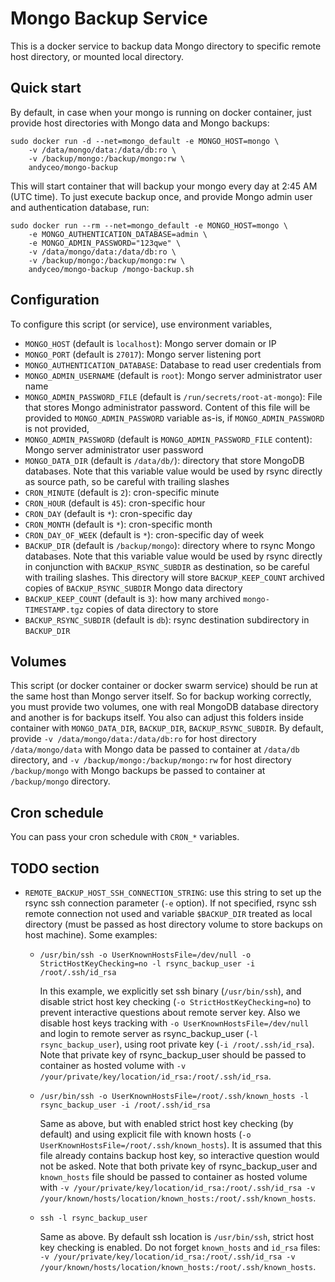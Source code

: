 # Mongo Backup Service

This is a docker service to backup data Mongo directory to specific remote host directory, or mounted local directory.


## Quick start

By default, in case when your mongo is running on docker container, just provide host directories with Mongo data and Mongo backups:

    sudo docker run -d --net=mongo_default -e MONGO_HOST=mongo \
        -v /data/mongo/data:/data/db:ro \
        -v /backup/mongo:/backup/mongo:rw \
        andyceo/mongo-backup

This will start container that will backup your mongo every day at 2:45 AM (UTC time). To just execute backup once, and provide Mongo admin user and authentication database, run:

    sudo docker run --rm --net=mongo_default -e MONGO_HOST=mongo \
        -e MONGO_AUTHENTICATION_DATABASE=admin \
        -e MONGO_ADMIN_PASSWORD="123qwe" \
        -v /data/mongo/data:/data/db:ro \
        -v /backup/mongo:/backup/mongo:rw \
        andyceo/mongo-backup /mongo-backup.sh


## Configuration

To configure this script (or service), use environment variables,

- `MONGO_HOST` (default is `localhost`): Mongo server domain or IP
- `MONGO_PORT` (default is `27017`): Mongo server listening port
- `MONGO_AUTHENTICATION_DATABASE`: Database to read user credentials from
- `MONGO_ADMIN_USERNAME` (default is `root`): Mongo server administrator user name
- `MONGO_ADMIN_PASSWORD_FILE` (default is `/run/secrets/root-at-mongo`): File that stores Mongo administrator password. Content of this file will be provided to `MONGO_ADMIN_PASSWORD` variable as-is, if `MONGO_ADMIN_PASSWORD` is not provided,
- `MONGO_ADMIN_PASSWORD` (default is `MONGO_ADMIN_PASSWORD_FILE` content): Mongo server administrator user password
- `MONGO_DATA_DIR` (default is `/data/db/`): directory that store MongoDB databases. Note that this variable value would be used by rsync directly as source path, so be careful with trailing slashes
- `CRON_MINUTE` (default is `2`): cron-specific minute
- `CRON_HOUR` (default is `45`): cron-specific hour
- `CRON_DAY` (default is `*`): cron-specific day
- `CRON_MONTH` (default is `*`): cron-specific month
- `CRON_DAY_OF_WEEK` (default is `*`): cron-specific day of week
- `BACKUP_DIR` (default is `/backup/mongo`): directory where to rsync Mongo databases. Note that this variable value would be used by rsync directly in conjunction with `BACKUP_RSYNC_SUBDIR` as destination, so be careful with trailing slashes. This directory will store `BACKUP_KEEP_COUNT` archived copies of `BACKUP_RSYNC_SUBDIR` Mongo data directory
- `BACKUP_KEEP_COUNT` (default is `3`): how many archived `mongo-TIMESTAMP.tgz` copies of data directory to store
- `BACKUP_RSYNC_SUBDIR` (default is `db`): rsync destination subdirectory in `BACKUP_DIR`


## Volumes

This script (or docker container or docker swarm service) should be run at the same host than Mongo server itself. So for backup working correctly, you must provide two volumes, one with real MongoDB database directory and another is for backups itself. You also can adjust this folders inside container with `MONGO_DATA_DIR`, `BACKUP_DIR`, `BACKUP_RSYNC_SUBDIR`. By default, provide `-v /data/mongo/data:/data/db:ro` for host directory `/data/mongo/data` with Mongo data be passed to container at `/data/db` directory, and `-v /backup/mongo:/backup/mongo:rw` for host directory `/backup/mongo` with Mongo backups be passed to container at `/backup/mongo` directory.


## Cron schedule

You can pass your cron schedule with `CRON_*` variables.


## TODO section

- `REMOTE_BACKUP_HOST_SSH_CONNECTION_STRING`: use this string to set up the rsync ssh connection parameter (`-e` option). If not specified, rsync ssh remote connection not used and variable `$BACKUP_DIR` treated as local directory (must be passed as host directory volume to store backups on host machine). Some examples:

    - `/usr/bin/ssh -o UserKnownHostsFile=/dev/null -o StrictHostKeyChecking=no -l rsync_backup_user -i /root/.ssh/id_rsa`
    
        In this example, we explicitly set ssh binary (`/usr/bin/ssh`), and disable strict host key checking (`-o StrictHostKeyChecking=no`) to prevent interactive questions about remote server key. Also we disable host keys tracking with `-o UserKnownHostsFile=/dev/null` and login to remote server as rsync_backup_user (`-l rsync_backup_user`), using root private key (`-i /root/.ssh/id_rsa`). Note that private key of rsync_backup_user should be passed to container as hosted volume with `-v /your/private/key/location/id_rsa:/root/.ssh/id_rsa`.

    - `/usr/bin/ssh -o UserKnownHostsFile=/root/.ssh/known_hosts -l rsync_backup_user -i /root/.ssh/id_rsa`

        Same as above, but with enabled strict host key checking (by default) and using explicit file with known hosts (`-o UserKnownHostsFile=/root/.ssh/known_hosts`). It is assumed that this file already contains backup host key, so interactive question would not be asked. Note that both private key of rsync_backup_user and `known_hosts` file should be passed to container as hosted volume with `-v /your/private/key/location/id_rsa:/root/.ssh/id_rsa -v /your/known/hosts/location/known_hosts:/root/.ssh/known_hosts`.

    - `ssh -l rsync_backup_user`
    
        Same as above. By default ssh location is `/usr/bin/ssh`, strict host key checking is enabled. Do not forget `known_hosts` and `id_rsa` files: `-v /your/private/key/location/id_rsa:/root/.ssh/id_rsa -v /your/known/hosts/location/known_hosts:/root/.ssh/known_hosts`.
